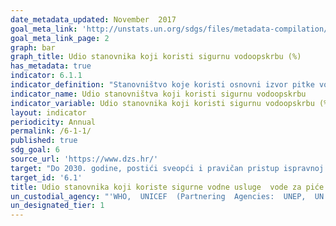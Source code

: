 ```yaml
---
date_metadata_updated: November  2017
goal_meta_link: 'http://unstats.un.org/sdgs/files/metadata-compilation/Metadata-Goal-6.pdf'
goal_meta_link_page: 2
graph: bar
graph_title: Udio stanovnika koji koristi sigurnu vodoopskrbu (%)
has_metadata: true
indicator: 6.1.1
indicator_definition: "Stanovništvo koje koristi osnovni izvor pitke vode (poboljšani izvori vode za piće, tj. opskrba vodom u stanu, dvorištu ili zemljištu, javne slavine ili hidranti, bušotine, zaštićene iskopane bušotine, zaštićeni izvori i kišnica) koja se nalazi u prostorijama i dostupna je po potrebi i bez fekalne (i prvenstveno) kemijske kontaminacije."
indicator_name: Udio stanovništva koji koristi sigurnu vodoopskrbu    
indicator_variable: Udio stanovnika koji koristi sigurnu vodoopskrbu (%)
layout: indicator
periodicity: Annual  
permalink: /6-1-1/
published: true
sdg_goal: 6
source_url: 'https://www.dzs.hr/'
target: "Do 2030. godine, postići sveopći i pravičan pristup ispravnoj i pristupačnoj vodi za piće za sve."
target_id: '6.1'
title: Udio stanovnika koji koriste sigurne vodne usluge  vode za piće.
un_custodial_agency: "'WHO,  UNICEF  (Partnering  Agencies:  UNEP,  UN  Habitat)'"
un_designated_tier: 1
---
```

